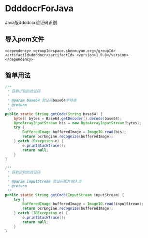# DdddocrForJava

Java版ddddocr验证码识别

## 导入pom文件

`<dependency>
      <groupId>space.shenmuyan.org</groupId>
      <artifactId>ddddocr</artifactId>
      <version>1.0.0</version>
</dependency>`

## 简单用法

```java
/**
 * 获取识别的验证码
 *
 * @param base64 验证码base64字符串
 * @return
 */
public static String getCode(String base64) {
    byte[] bytes = Base64.getDecoder().decode(base64);
    ByteArrayInputStream bis = new ByteArrayInputStream(bytes);
    try {
        BufferedImage bufferedImage = ImageIO.read(bis);
        return ocrEngine.recognize(bufferedImage);
    } catch (Exception e) {
        e.printStackTrace();
        return null;
    }
}

/**
 * 获取识别的验证码
 *
 * @param inputStream 验证码图片输入流
 * @return
 */
public static String getCode(InputStream inputStream) {
    try {
        BufferedImage bufferedImage = ImageIO.read(inputStream);
        return ocrEngine.recognize(bufferedImage);
    } catch (IOException e) {
        e.printStackTrace();
        return null;
    }
}
```

